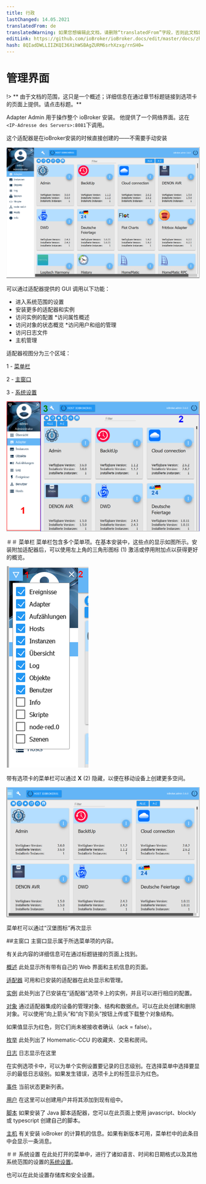 ```yaml
---
title: 行政
lastChanged: 14.05.2021
translatedFrom: de
translatedWarning: 如果您想编辑此文档，请删除“translatedFrom”字段，否则此文档将再次自动翻译
editLink: https://github.com/ioBroker/ioBroker.docs/edit/master/docs/zh-cn/admin/README.md
hash: 8QIadDWLLIIZKQI36XihWSBAgZURM6srhXzxg/rnSH0=
---
```

# 管理界面
!> ** 由于文档的范围，这只是一个概述；详细信息在通过章节标题链接到选项卡的页面上提供。请点击标题。**

Adapter Admin 用于操作整个 ioBroker 安装。
他提供了一个网络界面。这在``<IP-Adresse des Servers>:8081``下调用。

这个适配器是在ioBroker安装的时候直接创建的——不需要手动安装

![磁贴视图中的管理员](../../de/admin/media/ADMIN_Adapter_Kachel.png)

可以通过适配器提供的 GUI 调用以下功能：

* 进入系统范围的设置
* 安装更多的适配器和实例
* 访问实例的配置
*访问属性概述
* 访问对象的状态概览
*访问用户和组的管理
* 访问日志文件
* 主机管理

适配器视图分为三个区域：

1 - [菜单栏](#menüleiste)

2 - [主窗口](#das-hauptfenster)

3 - [系统设置](#systemeinstellungen)

![管理员结构](../../de/admin/media/ADMIN_Screen_numbers.png)

＃＃ 菜单栏
菜单栏包含多个菜单项。在基本安装中，这些点的显示如图所示。安装附加适配器后，可以使用左上角的三角形图标 (1) 激活或停用附加点以获得更好的概览。

![菜单项](../../de/admin/media/ADMIN_Screen01_menuitems_numbers.png)

带有选项卡的菜单栏可以通过 **X** (2) 隐藏，以便在移动设备上创建更多空间。

![菜单折叠](../../de/admin/media/ADMIN_Screen01_menucollapsed.png)

菜单栏可以通过“汉堡图标”再次显示

##主窗口
主窗口显示属于所选菜单项的内容。

有关此内容的详细信息可在通过标题链接的页面上找到。

[概述](https://www.iobroker.net/#de/documentation/admin/overview.md) 此处显示所有带有自己的 Web 界面和主机信息的页面。

[适配器](https://www.iobroker.net/#de/documentation/admin/adapter.md) 可用和已安装的适配器在此处显示和管理。

[实例](https://www.iobroker.net/#de/documentation/admin/instances.md) 此处列出了已安装在“适配器”选项卡上的实例，并且可以进行相应的配置。

[对象](https://www.iobroker.net/#de/documentation/admin/objects.md) 通过适配器集成的设备的管理对象、结构和数据点。可以在此处创建和删除对象。可以使用“向上箭头”和“向下箭头”按钮上传或下载整个对象结构。

如果值显示为红色，则它们尚未被接收者确认（ack = false）。

[枚举](https://www.iobroker.net/#de/documentation/admin/enums.md) 此处列出了 Homematic-CCU 的收藏夹、交易和房间。

[日志](https://www.iobroker.net/#de/documentation/admin/log.md) 日志显示在这里

在实例选项卡中，可以为单个实例设置要记录的日志级别。在选择菜单中选择要显示的最低日志级别。如果发生错误，选项卡上的标签显示为红色。

[事件](https://www.iobroker.net/#de/documentation/admin/events.md) 当前状态更新列表。

[用户](https://www.iobroker.net/#de/documentation/admin/users.md) 在这里可以创建用户并将其添加到现有组中。

[脚本](scripts.md) 如果安装了 Java 脚本适配器，您可以在此页面上使用 javascript、blockly 或 typescript 创建自己的脚本。

[主机](https://www.iobroker.net/#de/documentation/admin/hosts.md) 有关安装 ioBroker 的计算机的信息。如果有新版本可用，菜单栏中的此条目中会显示一条消息。

＃＃ 系统设置
在此处打开的菜单中，进行了诸如语言、时间和日期格式以及其他系统范围的设置的[系统设置](https://www.iobroker.net/#de/documentation/admin/settings.md)。

也可以在此处设置存储库和安全设置。

[Übersicht]: https://www.iobroker.net/#de/documentation/admin/overview.md

[Adapter]: https://www.iobroker.net/#de/documentation/admin/adapter.md

[Instanzen]: https://www.iobroker.net/#de/documentation/admin/instances.md

[Objekte]: https://www.iobroker.net/#de/documentation/admin/objects.md

[Aufzählungen]: https://www.iobroker.net/#de/documentation/admin/enums.md

[Log]: https://www.iobroker.net/#de/documentation/admin/log.md

[Ereignisse]: https://www.iobroker.net/#de/documentation/admin/events.md

[Benutzer]: https://www.iobroker.net/#de/documentation/admin/users.md

[Hosts]: https://www.iobroker.net/#de/documentation/admin/hosts.md

[Systemeinstellungen]: https://www.iobroker.net/#de/documentation/admin/settings.md